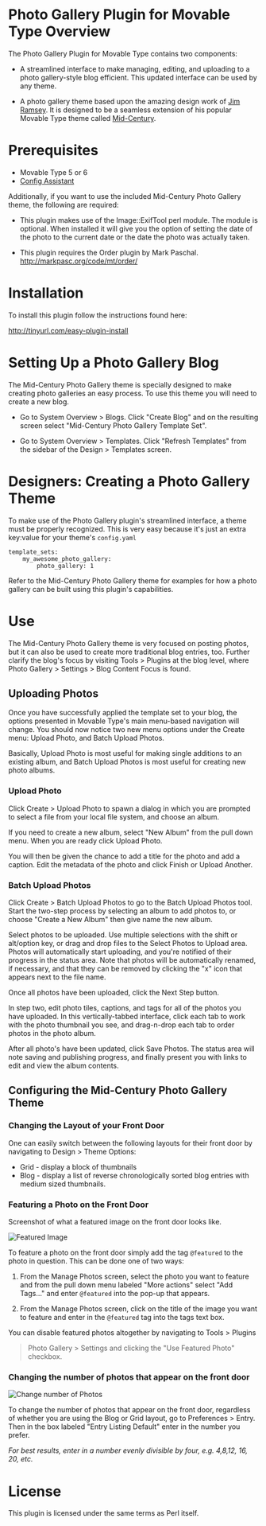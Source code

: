 # Photo Gallery Plugin for Movable Type Overview

The Photo Gallery Plugin for Movable Type contains two components:

* A streamlined interface to make managing, editing, and uploading to a photo
  gallery-style blog efficient. This updated interface can be used by any
  theme.

* A photo gallery theme based upon the amazing design work of [Jim
  Ramsey](http://www.jimramsey.net/). It is designed to be a seamless
  extension of his popular Movable Type theme called
  [Mid-Century](http://www.movabletype.org/2008/08/another_hallmark_design_for_movable_type.html).


# Prerequisites

* Movable Type 5 or 6
* [Config Assistant](https://github.com/openmelody/mt-plugin-configassistant/releases)

Additionally, if you want to use the included Mid-Century Photo Gallery theme,
the following are required:

* This plugin makes use of the Image::ExifTool perl module. The module is 
  optional. When installed it will give you the option of setting the 
  date of the photo to the current date or the date the photo was actually 
  taken.

* This plugin requires the Order plugin by Mark Paschal.
  http://markpasc.org/code/mt/order/


# Installation

To install this plugin follow the instructions found here:

http://tinyurl.com/easy-plugin-install


# Setting Up a Photo Gallery Blog

The Mid-Century Photo Gallery theme is specially designed to make creating
photo galleries an easy process. To use this theme you will need to create a
new blog.

* Go to System Overview > Blogs. Click "Create Blog" and on the resulting
  screen select "Mid-Century Photo Gallery Template Set".

* Go to System Overview > Templates. Click "Refresh Templates" from the
  sidebar of the Design > Templates screen.

# Designers: Creating a Photo Gallery Theme

To make use of the Photo Gallery plugin's streamlined interface, a theme must
be properly recognized. This is very easy because it's just an extra key:value
for your theme's `config.yaml`

    template_sets:
        my_awesome_photo_gallery:
            photo_gallery: 1

Refer to the Mid-Century Photo Gallery theme for examples for how a photo
gallery can be built using this plugin's capabilities.

# Use

The Mid-Century Photo Gallery theme is very focused on posting photos, but it
can also be used to create more traditional blog entries, too. Further clarify
the blog's focus by visiting Tools > Plugins at the blog level, where Photo
Gallery > Settings > Blog Content Focus is found.

## Uploading Photos

Once you have successfully applied the template set to your blog, the options
presented in Movable Type's main menu-based navigation will change. You should
now notice two new menu options under the Create menu: Upload Photo, and Batch
Upload Photos.

Basically, Upload Photo is most useful for making single additions to an
existing album, and Batch Upload Photos is most useful for creating new photo
albums.

### Upload Photo

Click Create > Upload Photo to spawn a dialog in which you are prompted to
select a file from your local file system, and choose an album.

If you need to create a new album, select "New Album" from the pull down menu.
When you are ready click Upload Photo.

You will then be given the chance to add a title for the photo and add a
caption. Edit the metadata of the photo and click Finish or Upload Another.

### Batch Upload Photos

Click Create > Batch Upload Photos to go to the Batch Upload Photos tool.
Start the two-step process by selecting an album to add photos to, or choose
"Create a New Album" then give name the new album.

Select photos to be uploaded. Use multiple selections with the shift or
alt/option key, or drag and drop files to the Select Photos to Upload area.
Photos will automatically start uploading, and you're notified of their
progress in the status area. Note that photos will be automatically renamed,
if necessary, and that they can be removed by clicking the "x" icon that
appears next to the file name.

Once all photos have been uploaded, click the Next Step button.

In step two, edit photo tiles, captions, and tags for all of the photos you have
uploaded. In this vertically-tabbed interface, click each tab to work with the
photo thumbnail you see, and drag-n-drop each tab to order photos in the photo
album.

After all photo's have been updated, click Save Photos. The status area will
note saving and publishing progress, and finally present you with links to edit
and view the album contents.


## Configuring the Mid-Century Photo Gallery Theme

### Changing the Layout of your Front Door

One can easily switch between the following layouts for their front door by
navigating to Design > Theme Options:

  * Grid - display a block of thumbnails
  * Blog - display a list of reverse chronologically sorted blog entries with
  medium sized thumbnails.

### Featuring a Photo on the Front Door

Screenshot of what a featured image on the front door looks like.

![Featured Image](http://www.majordojo.com/2009/06/02/Picture%202.png)

To feature a photo on the front door simply add the tag `@featured` to the
photo in question. This can be done one of two ways:

1. From the Manage Photos screen, select the photo you want to feature and
   from the pull down menu labeled "More actions" select "Add Tags..." and
   enter `@featured` into the pop-up that appears.

2. From the Manage Photos screen, click on the title of the image you want to
   feature and enter in the `@featured` tag into the tags text box.

You can disable featured photos altogether by navigating to Tools > Plugins
> Photo Gallery > Settings and clicking the "Use Featured Photo" checkbox.

### Changing the number of photos that appear on the front door

![Change number of Photos](http://www.majordojo.com/2009/06/02/Picture%201.png)

To change the number of photos that appear on the front door, regardless of
whether you are using the Blog or Grid layout, go to Preferences > Entry. Then
in the box labeled "Entry Listing Default" enter in the number you prefer.

_For best results, enter in a number evenly divisible by four, e.g. 4,8,12,
16, 20, etc._


# License

This plugin is licensed under the same terms as Perl itself.
